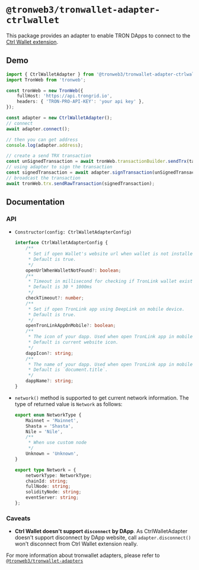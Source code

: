 # `@tronweb3/tronwallet-adapter-ctrlwallet`

This package provides an adapter to enable TRON DApps to connect to the [Ctrl Wallet extension](https://chromewebstore.google.com/detail/ctrl-wallet/hmeobnfnfcmdkdcmlblgagmfpfboieaf).

## Demo

```typescript
import { CtrlWalletAdapter } from '@tronweb3/tronwallet-adapter-ctrlwallet';
import TronWeb from 'tronweb';

const tronWeb = new TronWeb({
    fullHost: 'https://api.trongrid.io',
    headers: { 'TRON-PRO-API-KEY': 'your api key' },
});

const adapter = new CtrlWalletAdapter();
// connect
await adapter.connect();

// then you can get address
console.log(adapter.address);

// create a send TRX transaction
const unSignedTransaction = await tronWeb.transactionBuilder.sendTrx(targetAddress, 100, adapter.address);
// using adapter to sign the transaction
const signedTransaction = await adapter.signTransaction(unSignedTransaction);
// broadcast the transaction
await tronWeb.trx.sendRawTransaction(signedTransaction);
```

## Documentation

### API

-   `Constructor(config: CtrlWalletAdapterConfig)`
    ```typescript
    interface CtrlWalletAdapterConfig {
        /**
         * Set if open Wallet's website url when wallet is not installed.
         * Default is true.
         */
        openUrlWhenWalletNotFound?: boolean;
        /**
         * Timeout in millisecond for checking if TronLink wallet exists.
         * Default is 30 * 1000ms
         */
        checkTimeout?: number;
        /**
         * Set if open TronLink app using DeepLink on mobile device.
         * Default is true.
         */
        openTronLinkAppOnMobile?: boolean;
        /**
         * The icon of your dapp. Used when open TronLink app in mobile device browsers.
         * Default is current website icon.
         */
        dappIcon?: string;
        /**
         * The name of your dapp. Used when open TronLink app in mobile device browsers.
         * Default is `document.title`.
         */
        dappName?: string;
    }
    ```
-   `network()` method is supported to get current network information. The type of returned value is `Network` as follows:

    ```typescript
    export enum NetworkType {
        Mainnet = 'Mainnet',
        Shasta = 'Shasta',
        Nile = 'Nile',
        /**
         * When use custom node
         */
        Unknown = 'Unknown',
    }

    export type Network = {
        networkType: NetworkType;
        chainId: string;
        fullNode: string;
        solidityNode: string;
        eventServer: string;
    };
    ```

### Caveats

-   **Ctrl Wallet doesn't support `disconnect` by DApp**. As CtrlWalletAdapter doesn't support disconnect by DApp website, call `adapter.disconnect()` won't disconnect from Ctrl Wallet extension really.

For more information about tronwallet adapters, please refer to [`@tronweb3/tronwallet-adapters`](https://github.com/web3-geek/tronwallet-adapter/tree/main/packages/adapters/adapters)

